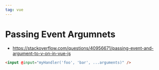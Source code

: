 ```yaml
---
tag: vue
---
```


# Passing Event Argumnets

- https://stackoverflow.com/questions/40956671/passing-event-and-argument-to-v-on-in-vue-js

```html
<input @input="myHandler('foo', 'bar', ...arguments)" />
```
